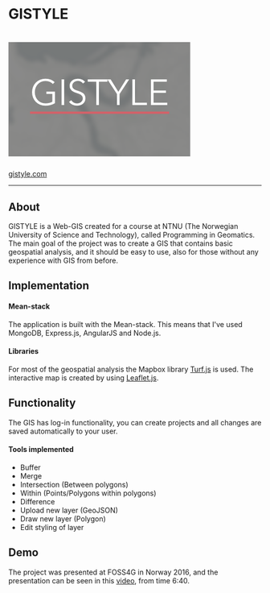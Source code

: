 # GISTYLE


![turf](/public/images/icon.png)
======

[gistyle.com](http://gistyle.herokuapp.com/#/views/welcome)

 ---

## About
GISTYLE is a Web-GIS created for a course at NTNU (The Norwegian University of Science and Technology), called Programming in Geomatics.
The main goal of the project was to create a GIS that contains basic geospatial analysis, and it should be easy to use, also for those without any experience with GIS from before.

## Implementation
#### Mean-stack
The application is built with the Mean-stack. This means that I've used MongoDB, Express.js, AngularJS and Node.js.

#### Libraries
For most of the geospatial analysis the Mapbox library [Turf.js](http://turfjs.org/) is used. The interactive map is created by using [Leaflet.js](http://leafletjs.com/).

## Functionality
The GIS has log-in functionality, you can create projects and all changes are saved automatically to your user.

#### Tools implemented
- Buffer
- Merge
- Intersection (Between polygons)
- Within (Points/Polygons within polygons)
- Difference
- Upload new layer (GeoJSON)
- Draw new layer (Polygon)
- Edit styling of layer

## Demo
The project was presented at FOSS4G in Norway 2016, and the presentation can be seen in this [video](https://vimeo.com/album/4125736/video/181135135), from time 6:40.
